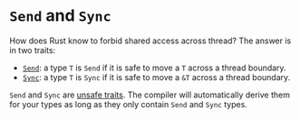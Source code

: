 # `Send` and `Sync`

How does Rust know to forbid shared access across thread? The answer is in two traits:

* [`Send`][1]: a type `T` is `Send` if it is safe to move a `T` across a thread
  boundary.
* [`Sync`][2]: a type `T` is `Sync` if it is safe to move a `&T` across a thread
  boundary.

`Send` and `Sync` are [unsafe traits][3]. The compiler will automatically derive them for your types
as long as they only contain `Send` and `Sync` types.

[1]: https://doc.rust-lang.org/std/marker/trait.Send.html
[2]: https://doc.rust-lang.org/std/marker/trait.Sync.html
[3]: ../unsafe/unsafe-traits.md
